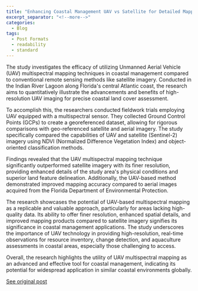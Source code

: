 ```yaml
---
title: "Enhancing Coastal Management UAV vs Satellite for Detailed Mapping"
excerpt_separator: "<!--more-->"
categories:
  - Blog
tags:
  - Post Formats
  - readability
  - standard
---
```

The study investigates the efficacy of utilizing Unmanned Aerial Vehicle (UAV) multispectral mapping techniques in coastal management compared to conventional remote sensing methods like satellite imagery. Conducted in the Indian River Lagoon along Florida's central Atlantic coast, the research aims to quantitatively illustrate the advancements and benefits of high-resolution UAV imaging for precise coastal land cover assessment.

To accomplish this, the researchers conducted fieldwork trials employing UAV equipped with a multispectral sensor. They collected Ground Control Points (GCPs) to create a georeferenced dataset, allowing for rigorous comparisons with geo-referenced satellite and aerial imagery. The study specifically compared the capabilities of UAV and satellite (Sentinel-2) imagery using NDVI (Normalized Difference Vegetation Index) and object-oriented classification methods.

Findings revealed that the UAV multispectral mapping technique significantly outperformed satellite imagery with its finer resolution, providing enhanced details of the study area's physical conditions and superior land feature delineation. Additionally, the UAV-based method demonstrated improved mapping accuracy compared to aerial images acquired from the Florida Department of Environmental Protection.

The research showcases the potential of UAV-based multispectral mapping as a replicable and valuable approach, particularly for areas lacking high-quality data. Its ability to offer finer resolution, enhanced spatial details, and improved mapping products compared to satellite imagery signifies its significance in coastal management applications. The study underscores the importance of UAV technology in providing high-resolution, real-time observations for resource inventory, change detection, and aquaculture assessments in coastal areas, especially those challenging to access.

Overall, the research highlights the utility of UAV multispectral mapping as an advanced and effective tool for coastal management, indicating its potential for widespread application in similar coastal environments globally.

[See original post](https://www.mdpi.com/2504-446X/3/3/60)
